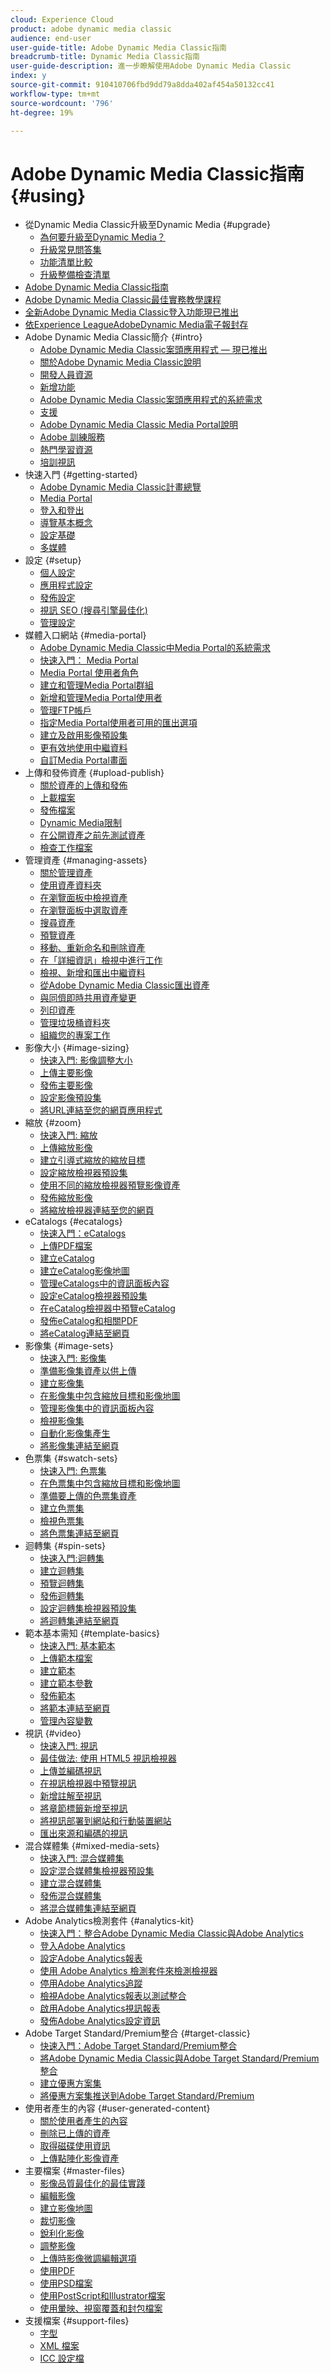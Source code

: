 ```yaml
---
cloud: Experience Cloud
product: adobe dynamic media classic
audience: end-user
user-guide-title: Adobe Dynamic Media Classic指南
breadcrumb-title: Dynamic Media Classic指南
user-guide-description: 進一步瞭解使用Adobe Dynamic Media Classic
index: y
source-git-commit: 910410706fbd9dd79a8dda402af454a50132cc41
workflow-type: tm+mt
source-wordcount: '796'
ht-degree: 19%

---
```



# Adobe Dynamic Media Classic指南 {#using}

+ 從Dynamic Media Classic升級至Dynamic Media {#upgrade}
   + [為何要升級至Dynamic Media？](upgrade.md)
   + [升級常見問答集](upgrade-faq.md)
   + [功能清單比較](upgrade-feature-comparison.md)
   + [升級整備檢查清單](upgrade-readiness.md)
+ [Adobe Dynamic Media Classic指南](home.md)
+ [Adobe Dynamic Media Classic最佳實務教學課程](https://experienceleague.adobe.com/en/docs/experience-manager-learn/dynamic-media-classic-tutorial/overview)
+ [全新Adobe Dynamic Media Classic登入功能現已推出](new-ui-2020.md)
+ [依Experience LeagueAdobeDynamic Media電子報封存](dynamic-media-newsletter.md)
+ Adobe Dynamic Media Classic簡介 {#intro}
   + [Adobe Dynamic Media Classic案頭應用程式 — 現已推出](dynamic-media-classic-desktop-app.md)
   + [關於Adobe Dynamic Media Classic說明](introduction.md)
   + [開發人員資源](developer-resources.md)
   + [新增功能](whats-new.md)
   + [Adobe Dynamic Media Classic案頭應用程式的系統需求](system-requirements.md)
   + [支援](support.md)
   + [Adobe Dynamic Media Classic Media Portal說明](help-dmc-media-portal.md)
   + [Adobe 訓練服務](training-services.md)
   + [熱門學習資源](popular-resources.md)
   + [培訓視訊](training-videos.md)
+ 快速入門 {#getting-started}
   + [Adobe Dynamic Media Classic計畫總覽](dmc-platform-overview.md)
   + [Media Portal](media-portal.md)
   + [登入和登出](signing-out.md)
   + [導覽基本概念](navigation-basics.md)
   + [設定基礎](setup-basics.md)
   + [多媒體](rich-media.md)
+ 設定 {#setup}
   + [個人設定](personal-setup.md)
   + [應用程式設定](application-setup.md)
   + [發佈設定](publish-setup.md)
   + [視訊 SEO (搜尋引擎最佳化)](video-seo-search-engine-optimization.md)
   + [管理設定](administration-setup.md)
+ 媒體入口網站 {#media-portal}
   + [Adobe Dynamic Media Classic中Media Portal的系統需求](system-requirements-media-portal.md)
   + [快速入門： Media Portal](quick-start-media-portal-administration.md)
   + [Media Portal 使用者角色](media-portal-user-roles.md)
   + [建立和管理Media Portal群組](creating-media-portal-groups.md)
   + [新增和管理Media Portal使用者](adding-media-portal-users.md)
   + [管理FTP帳戶](ftp-accounts.md)
   + [指定Media Portal使用者可用的匯出選項](specifying-export-options-available-media.md)
   + [建立及啟用影像預設集](creating-enabling-image-presets.md)
   + [更有效地使用中繼資料](making-efficient-metadata.md)
   + [自訂Media Portal畫面](customizing-media-portal-screen.md)
+ 上傳和發佈資產 {#upload-publish}
   + [關於資產的上傳和發佈](about-asset-upload-publish.md)
   + [上載檔案](uploading-files.md)
   + [發佈檔案](publishing-files.md)
   + [Dynamic Media限制](limitations.md)
   + [在公開資產之前先測試資產](testing-assets-making-them-public.md)
   + [檢查工作檔案](checking-job-files.md)
+ 管理資產 {#managing-assets}
   + [關於管理資產](about-managing-assets.md)
   + [使用資產資料夾](asset-folders.md)
   + [在瀏覽面板中檢視資產](viewing-assets-browse-panel.md)
   + [在瀏覽面板中選取資產](selecting-assets-browse-panel.md)
   + [搜尋資產](searching-assets.md)
   + [預覽資產](previewing-asset.md)
   + [移動、重新命名和刪除資產](moving-renaming-deleting-assets.md)
   + [在「詳細資訊」檢視中進行工作](detail-view.md)
   + [檢視、新增和匯出中繼資料](viewing-adding-exporting-metadata.md)
   + [從Adobe Dynamic Media Classic匯出資產](exporting-assets-from-dmc.md)
   + [與同儕即時共用資產變更](sharing-asset-changes-peers-real.md)
   + [列印資產](printing-assets.md)
   + [管理垃圾桶資料夾](trash-folder.md)
   + [組織您的專案工作](organizing-projects.md)
+ 影像大小 {#image-sizing}
   + [快速入門: 影像調整大小](quick-start-image-sizing.md)
   + [上傳主要影像](uploading-master-images.md)
   + [發佈主要影像](publishing-master-images.md)
   + [設定影像預設集](setting-image-presets.md)
   + [將URL連結至您的網頁應用程式](linking-urls-web-application.md)
+ 縮放 {#zoom}
   + [快速入門: 縮放](quick-start-zoom.md)
   + [上傳縮放影像](uploading-zoom-images.md)
   + [建立引導式縮放的縮放目標](creating-zoom-targets-guided-zoom.md)
   + [設定縮放檢視器預設集](setting-zoom-viewer-presets.md)
   + [使用不同的縮放檢視器預覽影像資產](previewing-image-assets-different-zoom.md)
   + [發佈縮放影像](publishing-zoom-images.md)
   + [將縮放檢視器連結至您的網頁](linking-zoom-viewers-web-pages.md)
+ eCatalogs {#ecatalogs}
   + [快速入門：eCatalogs](quick-start-ecatalog.md)
   + [上傳PDF檔案](uploading-pdf-files.md)
   + [建立eCatalog](creating-ecatalog.md)
   + [建立eCatalog影像地圖](creating-ecatalog-image-maps.md)
   + [管理eCatalogs中的資訊面板內容](info-panel-content-ecatalog.md)
   + [設定eCatalog檢視器預設集](setting-ecatalog-viewer-presets.md)
   + [在eCatalog檢視器中預覽eCatalog](previewing-ecatalogs-ecatalog-viewer.md)
   + [發佈eCatalog和相關PDF](publishing-ecatalogs-associated-pdfs.md)
   + [將eCatalog連結至網頁](linking-ecatalog-web-page.md)
+ 影像集 {#image-sets}
   + [快速入門: 影像集](quick-start-image-sets.md)
   + [準備影像集資產以供上傳](preparing-image-set-assets-upload.md)
   + [建立影像集](creating-image-set.md)
   + [在影像集中包含縮放目標和影像地圖](including-zoom-targets-image-maps-image-sets.md)
   + [管理影像集中的資訊面板內容](info-panel-content-image-sets.md)
   + [檢視影像集](viewing-image-sets.md)
   + [自動化影像集產生](automated-image-set-generation.md)
   + [將影像集連結至網頁](linking-image-set-web-page.md)
+ 色票集 {#swatch-sets}
   + [快速入門: 色票集](quick-start-swatch-sets.md)
   + [在色票集中包含縮放目標和影像地圖](including-zoom-targets-image-maps-swatch-sets.md)
   + [準備要上傳的色票集資產](preparing-swatch-set-assets-upload.md)
   + [建立色票集](creating-swatch-set.md)
   + [檢視色票集](viewing-swatch-sets.md)
   + [將色票集連結至網頁](linking-swatch-set-web-page.md)
+ 迴轉集 {#spin-sets}
   + [快速入門:迴轉集](quick-start-spin-sets.md)
   + [建立迴轉集](creating-spin-set.md)
   + [預覽迴轉集](previewing-spin-set.md)
   + [發佈迴轉集](publishing-spin-set.md)
   + [設定迴轉集檢視器預設集](setting-spin-set-viewer-presets.md)
   + [將迴轉集連結至網頁](linking-spin-set-web-page.md)
+ 範本基本需知 {#template-basics}
   + [快速入門: 基本範本](quick-start-template-basics.md)
   + [上傳範本檔案](uploading-template-files.md)
   + [建立範本](creating-template.md)
   + [建立範本參數](creating-template-parameters.md)
   + [發佈範本](publishing-templates.md)
   + [將範本連結至網頁](linking-template-web-page.md)
   + [管理內容變數](content-variations.md)
+ 視訊 {#video}
   + [快速入門: 視訊](quick-start-video.md)
   + [最佳做法: 使用 HTML5 視訊檢視器](best-practice-using-html5-video.md)
   + [上傳並編碼視訊](uploading-encoding-videos.md)
   + [在視訊檢視器中預覽視訊](previewing-videos-video-viewer.md)
   + [新增註解至視訊](adding-captions-video.md)
   + [將章節標籤新增至視訊](adding-chapter-markers-video.md)
   + [將視訊部署到網站和行動裝置網站](deploying-video-websites-mobile-sites.md)
   + [匯出來源和編碼的視訊](exporting-source-encoded-videos.md)
+ 混合媒體集 {#mixed-media-sets}
   + [快速入門: 混合媒體集](quick-start-mixed-media-sets.md)
   + [設定混合媒體集檢視器預設集](setting-mixed-media-set-viewer.md)
   + [建立混合媒體集](creating-mixed-media-set.md)
   + [發佈混合媒體集](publishing-mixed-media-set.md)
   + [將混合媒體集連結至網頁](linking-mixed-media-set-web.md)
+ Adobe Analytics檢測套件 {#analytics-kit}
   + [快速入門：整合Adobe Dynamic Media Classic與Adobe Analytics](quick-start-integrating-dmc-analytics.md)
   + [登入Adobe Analytics](log-analytics.md)
   + [設定Adobe Analytics報表](configuring-analytics-reports.md)
   + [使用 Adobe Analytics 檢測套件來檢測檢視器](instrumenting-viewer-using-analytics-instrumentation.md)
   + [停用Adobe Analytics追蹤](disabling-analytics-tracking.md)
   + [檢視Adobe Analytics報表以測試整合](testing-integration-viewing-analytics-report.md)
   + [啟用Adobe Analytics視訊報表](enabling-analytics-video-reports.md)
   + [發佈Adobe Analytics設定資訊](publishing-analytics-configuration-information.md)
+ Adobe Target Standard/Premium整合 {#target-classic}
   + [快速入門：Adobe Target Standard/Premium整合](quick-start-target-integration.md)
   + [將Adobe Dynamic Media Classic與Adobe Target Standard/Premium整合](integrating-dmc-with-target.md)
   + [建立優惠方案集](creating-offer-set.md)
   + [將優惠方案集推送到Adobe Target Standard/Premium](pushing-offer-sets-target.md)
+ 使用者產生的內容 {#user-generated-content}
   + [關於使用者產生的內容](about-ugc.md)
   + [刪除已上傳的資產](deleting-uploaded-asset.md)
   + [取得磁碟使用資訊](getting-disk-usage-information.md)
   + [上傳點陣化影像資產](uploading-image-asset-or-vector.md)
+ 主要檔案 {#master-files}
   + [影像品質最佳化的最佳實踐](best-practices-optimizing-quality-images.md)
   + [編輯影像](editing-images.md)
   + [建立影像地圖](creating-image-maps.md)
   + [裁切影像](cropping-image.md)
   + [銳利化影像](sharpening-image.md)
   + [調整影像](adjusting-image.md)
   + [上傳時影像微調編輯選項](image-editing-options-upload.md)
   + [使用PDF](pdfs.md)
   + [使用PSD檔案](psd-files.md)
   + [使用PostScript和Illustrator檔案](postscript-illustrator-files.md)
   + [使用暈映、視窗覆蓋和封包檔案](vignette-window-covering-cabinet-files.md)
+ 支援檔案 {#support-files}
   + [字型](fonts.md)
   + [XML 檔案](xml-files.md)
   + [ICC 設定檔](icc-profiles.md)
